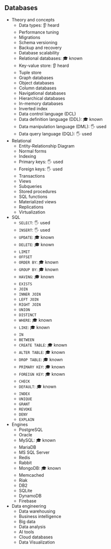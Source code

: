 ## Databases

- Theory and concepts
  - Data types: 👂 heard
  - Performance tuning
  - Migrations
  - Schema versioning
  - Backup and recovery
  - Database scalability
  - Relational databases: 🎓 known
  - Key-value store: 👂 heard
  - Tuple store
  - Graph databases
  - Object databases
  - Column databases
  - Navigational databases
  - Hierarchical databases
  - In-memory databases
  - Inverted index
  - Data control language (DCL)
  - Data definition language (DDL): 🎓 known
  - Data manipulation language (DML): 🖐️ used
  - Data query language (DQL): 🖐️ used
- Relational
  - Entity-Relationship Diagram
  - Normal forms
  - Indexing
  - Primary keys: 🖐️ used
  - Foreign keys: 🖐️ used
  - Transactions
  - Views
  - Subqueries
  - Stored procedures
  - SQL functions
  - Materialized views
  - Replications
  - Virtualization
- SQL
  - `SELECT`: 🖐️ used
  - `INSERT`: 🖐️ used
  - `UPDATE`: 🎓 known
  - `DELETE`: 🎓 known
  - `LIMIT`
  - `OFFSET`
  - `ORDER BY`: 🎓 known
  - `GROUP BY`: 🎓 known
  - `HAVING`: 🎓 known
  - `EXISTS`
  - `JOIN`
  - `INNER JOIN`
  - `LEFT JOIN`
  - `RIGHT JOIN`
  - `UNION`
  - `DISTINCT`
  - `WHERE`: 🎓 known
  - `LIKE`: 🎓 known
  - `IN`
  - `BETWEEN`
  - `CREATE TABLE`: 🎓 known
  - `ALTER TABLE`: 🎓 known
  - `DROP TABLE`: 🎓 known
  - `PRIMARY KEY`: 🎓 known
  - `FOREIGN KEY`: 🎓 known
  - `CHECK`
  - `DEFAULT`: 🎓 known
  - `INDEX`
  - `UNIQUE`
  - `GRANT`
  - `REVOKE`
  - `DENY`
  - `EXPLAIN`
- Engines
  - PostgreSQL
  - Oracle
  - MySQL: 🎓 known
  - MariaDB
  - MS SQL Server
  - Redis
  - Rabbit
  - MongoDB: 🎓 known
  - Memcached
  - Riak
  - DB2
  - SQLite
  - DynamoDB
  - Firebase
- Data engineering
  - Data warehousing
  - Business intelligence
  - Big data
  - Data analysis
  - AI tools
  - Cloud databases
  - Data Visualization
